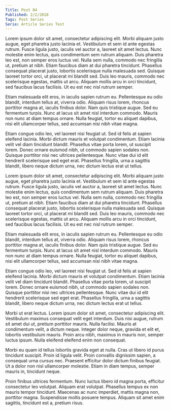 ```yaml
---
Title: Post 04
Published: 2/2/2018
Tags: Post Series
Serie: Article Series Test
---
```



Lorem ipsum dolor sit amet, consectetur adipiscing elit. Morbi aliquam justo augue, eget pharetra justo lacinia et. Vestibulum et sem id ante egestas rutrum. Fusce ligula justo, iaculis vel auctor a, laoreet sit amet lectus. Nunc molestie enim lectus, quis condimentum sem rutrum aliquam. Duis pharetra leo est, non semper eros luctus vel. Nulla sem nulla, commodo nec fringilla ut, pretium at nibh. Etiam faucibus diam at dui pharetra tincidunt. Phasellus consequat placerat justo, lobortis scelerisque nulla malesuada sed. Quisque laoreet tortor orci, ut placerat mi blandit sed. Duis leo mauris, commodo nec scelerisque egestas, mattis ut arcu. Aliquam mollis arcu in orci tincidunt, sed faucibus lacus facilisis. Ut eu est nec nisl rutrum semper.

Etiam malesuada elit eros, in iaculis sapien rutrum eu. Pellentesque eu odio blandit, interdum tellus at, viverra odio. Aliquam risus lorem, rhoncus porttitor magna at, iaculis finibus dolor. Nam quis tristique augue. Sed eu fermentum turpis. Nunc at lacus sit amet nisl interdum commodo. Mauris non nunc at diam tempus ornare. Nulla feugiat, tortor eu aliquet dapibus, nisi elit ullamcorper tellus, sed accumsan nisi nibh vitae magna.

Etiam congue odio leo, vel laoreet nisi feugiat ut. Sed id felis at sapien eleifend lacinia. Morbi dictum mauris et volutpat condimentum. Etiam lacinia velit vel diam tincidunt blandit. Phasellus vitae porta lorem, ut suscipit lorem. Donec ornare euismod nibh, ut commodo sapien sodales non. Quisque porttitor nisi nec ultrices pellentesque. Nunc vitae dui id elit hendrerit scelerisque sed eget erat. Phasellus fringilla, urna a sagittis blandit, libero neque dictum urna, nec dictum lectus erat ut tellus.

Lorem ipsum dolor sit amet, consectetur adipiscing elit. Morbi aliquam justo augue, eget pharetra justo lacinia et. Vestibulum et sem id ante egestas rutrum. Fusce ligula justo, iaculis vel auctor a, laoreet sit amet lectus. Nunc molestie enim lectus, quis condimentum sem rutrum aliquam. Duis pharetra leo est, non semper eros luctus vel. Nulla sem nulla, commodo nec fringilla ut, pretium at nibh. Etiam faucibus diam at dui pharetra tincidunt. Phasellus consequat placerat justo, lobortis scelerisque nulla malesuada sed. Quisque laoreet tortor orci, ut placerat mi blandit sed. Duis leo mauris, commodo nec scelerisque egestas, mattis ut arcu. Aliquam mollis arcu in orci tincidunt, sed faucibus lacus facilisis. Ut eu est nec nisl rutrum semper.

Etiam malesuada elit eros, in iaculis sapien rutrum eu. Pellentesque eu odio blandit, interdum tellus at, viverra odio. Aliquam risus lorem, rhoncus porttitor magna at, iaculis finibus dolor. Nam quis tristique augue. Sed eu fermentum turpis. Nunc at lacus sit amet nisl interdum commodo. Mauris non nunc at diam tempus ornare. Nulla feugiat, tortor eu aliquet dapibus, nisi elit ullamcorper tellus, sed accumsan nisi nibh vitae magna.

Etiam congue odio leo, vel laoreet nisi feugiat ut. Sed id felis at sapien eleifend lacinia. Morbi dictum mauris et volutpat condimentum. Etiam lacinia velit vel diam tincidunt blandit. Phasellus vitae porta lorem, ut suscipit lorem. Donec ornare euismod nibh, ut commodo sapien sodales non. Quisque porttitor nisi nec ultrices pellentesque. Nunc vitae dui id elit hendrerit scelerisque sed eget erat. Phasellus fringilla, urna a sagittis blandit, libero neque dictum urna, nec dictum lectus erat ut tellus.

Morbi ut erat lectus. Lorem ipsum dolor sit amet, consectetur adipiscing elit. Vestibulum maximus consequat velit eget interdum. Duis nisi augue, rutrum sit amet dui ut, pretium porttitor mauris. Nulla facilisi. Mauris at condimentum velit, a dictum neque. Integer dolor neque, gravida et elit et, lobortis vestibulum mauris. Proin arcu nibh, maximus in mauris non, semper luctus ipsum. Nulla eleifend eleifend enim non consequat.

Morbi eu quam id tellus lobortis gravida eget at nulla. Cras ut libero id purus tincidunt suscipit. Proin id ligula velit. Proin convallis dignissim sapien, a consequat urna cursus nec. Praesent efficitur dolor dictum finibus feugiat. Ut a dolor non nisl ullamcorper molestie. Etiam in diam tempus, semper mauris in, tincidunt neque.

Proin finibus ultrices fermentum. Nunc luctus libero id magna porta, efficitur consectetur leo volutpat. Aliquam erat volutpat. Phasellus tempus ex non mauris tempor tincidunt. Maecenas ac nunc imperdiet, mattis magna non, porttitor magna. Suspendisse mollis posuere tempus. Aliquam sit amet enim sagittis, tincidunt est a, pretium risus. 
